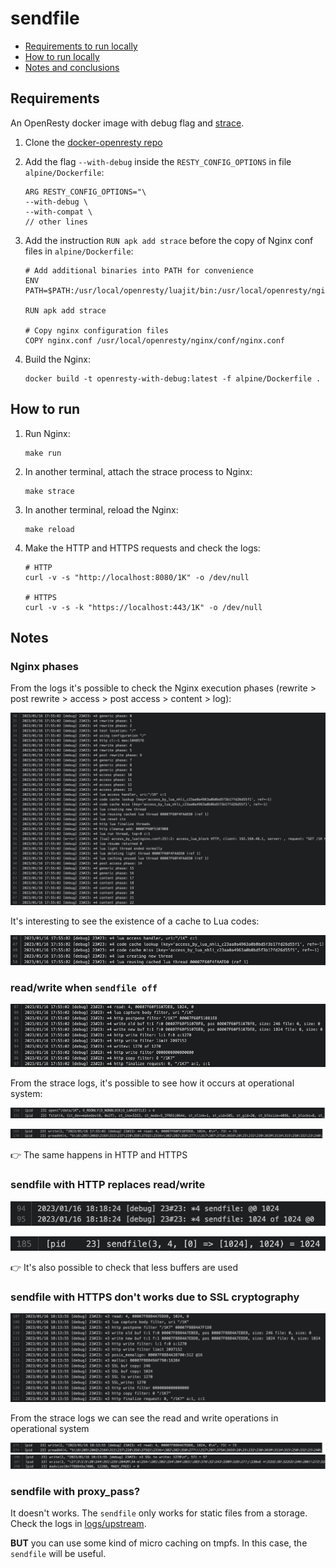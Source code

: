 # sendfile

- [Requirements to run locally](#Requirements)
- [How to run locally](#how-to-run)
- [Notes and conclusions](#notes)

## Requirements

An OpenResty docker image with debug flag and [strace](https://strace.io/).

1. Clone the [docker-openresty repo](https://hub.docker.com/r/openresty/openresty)

2. Add the flag `--with-debug` inside the `RESTY_CONFIG_OPTIONS` in file `alpine/Dockerfile`:

    ```
    ARG RESTY_CONFIG_OPTIONS="\
    --with-debug \
    --with-compat \
    // other lines
    ```

3. Add the instruction `RUN apk add strace` before the copy of Nginx conf files in `alpine/Dockerfile`:

    ```
    # Add additional binaries into PATH for convenience
    ENV PATH=$PATH:/usr/local/openresty/luajit/bin:/usr/local/openresty/nginx/sbin:/usr/local/openresty/bin

    RUN apk add strace

    # Copy nginx configuration files
    COPY nginx.conf /usr/local/openresty/nginx/conf/nginx.conf
    ```

4. Build the Nginx:

    ```
    docker build -t openresty-with-debug:latest -f alpine/Dockerfile .
    ```

## How to run

1. Run Nginx:

    ```
    make run
    ```

2. In another terminal, attach the strace process to Nginx:

    ```
    make strace
    ```

3. In another terminal, reload the Nginx:

    ```
    make reload
    ```

4. Make the HTTP and HTTPS requests and check the logs:

    ```
    # HTTP
    curl -v -s "http://localhost:8080/1K" -o /dev/null

    # HTTPS
    curl -v -s -k "https://localhost:443/1K" -o /dev/null
    ```

## Notes

### Nginx phases

From the logs it's possible to check the Nginx execution phases (rewrite > post rewrite > access > post access > content > log):

![Nginx phases](/sendfile/img/nginx_phases.png)

It's interesting to see the existence of a cache to Lua codes:

![Lua cache](/sendfile/img/lua_cache.png)

### read/write when `sendfile off`

![Nginx read/write](/sendfile/img/nginx_read_write.png)

From the strace logs, it's possible to see how it occurs at operational system:

![strace read](/sendfile/img/strace_read.png)

![strace write](/sendfile/img/strace_write.png)

:point_right: The same happens in HTTP and HTTPS

### sendfile with HTTP replaces read/write

![Nginx sendfile](/sendfile/img/nginx_sendfile.png)

![strace sendfile](/sendfile/img/strace_sendfile.png)

:point_right: It's also possible to check that less buffers are used

### sendfile with HTTPS don't works due to SSL cryptography

![Nginx HTTPS](/sendfile/img/nginx_https.png)

From the strace logs we can see the read and write operations in operational system

![strace read HTTPS](/sendfile/img/strace_read_https.png)
![strace write HTTPS](/sendfile/img/strace_write_https.png)

### sendfile with proxy_pass?

It doesn't works. The `sendfile` only works for static files from a storage. Check the logs in [logs/upstream](https://gitlab.globoi.com/lucas.costa/nginx-sendfile-study/-/tree/master/logs/upstream).

**BUT** you can use some kind of micro caching on tmpfs. In this case, the `sendfile` will be useful.
